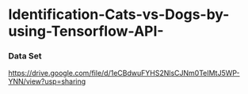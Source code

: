 # Identification-Cats-vs-Dogs-by-using-Tensorflow-API-
### Data Set
https://drive.google.com/file/d/1eCBdwuFYHS2NlsCJNm0TeIMtJ5WP-YNN/view?usp=sharing
